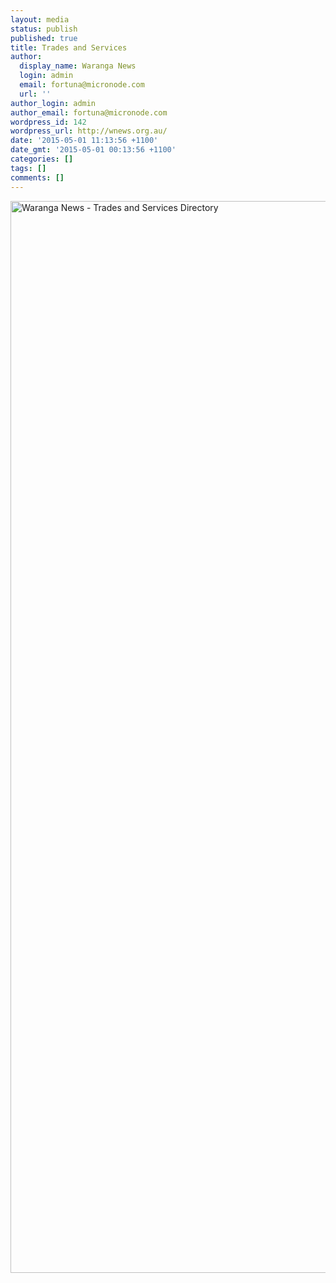 ```yaml
---
layout: media
status: publish
published: true
title: Trades and Services
author:
  display_name: Waranga News
  login: admin
  email: fortuna@micronode.com
  url: ''
author_login: admin
author_email: fortuna@micronode.com
wordpress_id: 142
wordpress_url: http://wnews.org.au/
date: '2015-05-01 11:13:56 +1100'
date_gmt: '2015-05-01 00:13:56 +1100'
categories: []
tags: []
comments: []
---
```

<p><a href="{{ site.url }}/images/2015/05/Trade pages 2015-05-01.pdf"><img class="alignnone size-full wp-image-900" alt="Waranga News - Trades and Services Directory" src="{{ site.url }}/images/2015/05/Trade pages 2015-05-01.jpg" width="624" height="1715" /></a></p>
